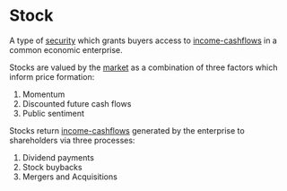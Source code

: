 # Stock

A type of [security](security.md) which grants buyers access to [income-cashflows](income-cashflows.md) in a common economic enterprise.

Stocks are valued by the [market](market.md) as a combination of three factors which inform price formation:

1. Momentum
2. Discounted future cash flows
3. Public sentiment

Stocks return [income-cashflows](income-cashflows.md) generated by the enterprise to shareholders via three processes:

1. Dividend payments
2. Stock buybacks
3. Mergers and Acquisitions